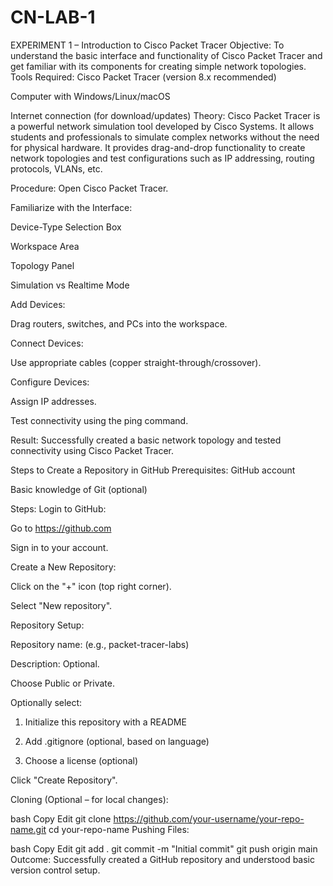 # CN-LAB-1
 EXPERIMENT 1 – Introduction to Cisco Packet Tracer
 Objective:
To understand the basic interface and functionality of Cisco Packet Tracer and get familiar with its components for creating simple network topologies.
 Tools Required:
Cisco Packet Tracer (version 8.x recommended)

Computer with Windows/Linux/macOS

Internet connection (for download/updates)
 Theory:
Cisco Packet Tracer is a powerful network simulation tool developed by Cisco Systems. It allows students and professionals to simulate complex networks without the need for physical hardware. It provides drag-and-drop functionality to create network topologies and test configurations such as IP addressing, routing protocols, VLANs, etc.

 Procedure:
Open Cisco Packet Tracer.

Familiarize with the Interface:

Device-Type Selection Box

Workspace Area

Topology Panel

Simulation vs Realtime Mode

Add Devices:

Drag routers, switches, and PCs into the workspace.

Connect Devices:

Use appropriate cables (copper straight-through/crossover).

Configure Devices:

Assign IP addresses.

Test connectivity using the ping command.

 Result:
Successfully created a basic network topology and tested connectivity using Cisco Packet Tracer.

 Steps to Create a Repository in GitHub
 Prerequisites:
GitHub account

Basic knowledge of Git (optional)

 Steps:
Login to GitHub:

Go to https://github.com

Sign in to your account.

Create a New Repository:

Click on the "+" icon (top right corner).

Select "New repository".

Repository Setup:

Repository name: (e.g., packet-tracer-labs)

Description: Optional.

Choose Public or Private.

Optionally select:

1. Initialize this repository with a README

2. Add .gitignore (optional, based on language)

3. Choose a license (optional)

Click "Create Repository".

Cloning (Optional – for local changes):

bash
Copy
Edit
git clone https://github.com/your-username/your-repo-name.git
cd your-repo-name
Pushing Files:

bash
Copy
Edit
git add .
git commit -m "Initial commit"
git push origin main
 Outcome:
Successfully created a GitHub repository and understood basic version control setup.



